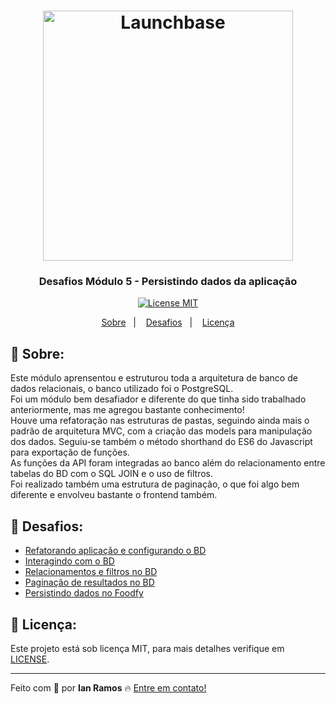 <h1 align="center">
    <img alt="Launchbase" src="https://storage.googleapis.com/golden-wind/bootcamp-launchbase/logo.png" width="400px" />
</h1>

<h3 align="center">
  Desafios Módulo 5 - Persistindo dados da aplicação
</h3>

<p align="center">

  <a href="https://opensource.org/licenses/MIT" >
    <img src="https://img.shields.io/badge/license-MIT-brightgreen" alt="License MIT">
  </a>

</p>

<p align="center">
  <a href="#pushpin-sobre">Sobre</a>&nbsp;&nbsp;&nbsp;|&nbsp;&nbsp;&nbsp;
  <a href="#rocket-desafios">Desafios</a>&nbsp;&nbsp;&nbsp;|&nbsp;&nbsp;&nbsp;
  <a href="#key-licença">Licença</a>
</p>


## :pushpin: Sobre:

Este módulo aprensentou e estruturou toda a arquitetura de banco de dados relacionais, o banco utilizado foi o PostgreSQL. <br>
Foi um módulo bem desafiador e diferente do que tinha sido trabalhado anteriormente, mas me agregou bastante conhecimento! <br>
Houve uma refatoração nas estruturas de pastas, seguindo ainda mais o padrão de arquitetura MVC, com a criação das models para manipulação dos dados. Seguiu-se também o método shorthand do ES6 do Javascript para exportação de funções. <br>
As funções da API foram integradas ao banco além do relacionamento entre tabelas do BD com o SQL JOIN e o uso de filtros. <br>
Foi realizado também uma estrutura de paginação, o que foi algo bem diferente e envolveu bastante o frontend também.


## :rocket: Desafios:

- [Refatorando aplicação e configurando o BD](https://github.com/rocketseat-education/bootcamp-launchbase-desafios-05/blob/master/desafios/05-1-refatorando-aplicacao.md)
- [Interagindo com o BD](https://github.com/rocketseat-education/bootcamp-launchbase-desafios-05/blob/master/desafios/05-2-interagindo-bd.md)
- [Relacionamentos e filtros no BD](https://github.com/rocketseat-education/bootcamp-launchbase-desafios-05/blob/master/desafios/05-3-relacionamentos-filtros-bd.md)
- [Paginação de resultados no BD](https://github.com/rocketseat-education/bootcamp-launchbase-desafios-05/blob/master/desafios/05-4-paginacao-bd.md)
- [Persistindo dados no Foodfy](https://github.com/rocketseat-education/bootcamp-launchbase-desafios-05/blob/master/desafios/05-persistindo-dados-foodfy.md)



## :key: Licença:

Este projeto está sob licença MIT, para mais detalhes verifique em [LICENSE](https://github.com/i-ramoss/Bootcamp-LaunchBase/blob/master/LICENSE).

---

Feito com :green_heart: por **Ian Ramos** :fire: [Entre em contato!](https://www.linkedin.com/in/ian-ramos/)